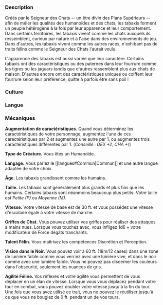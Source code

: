 ### Description

Créés par le Seigneur des Chats -- un être divin des Plans Supérieurs -- afin de mêler les qualités des humanoïdes et des chats, les tabaxis forment un peuple hétérogène à la fois par leur apparence et leur comportement. Dans certains territoires, les tabaxis vivent comme les chats auxquels ils ressemblent, curieux par nature et à l'aise dans des environnements de jeu. Dans d'autres, les tabaxis vivent comme les autres races, n'exhibant pas de traits félins comme le Seigneur des Chats l'aurait voulu.

L'apparence des tabaxis est aussi variée que leur caractère. Certains tabaxis ont des caractéristiques ou des paternes dans leur fourrure comme les tigres ou les jaguars tandis que d'autres ressemblent plus aux chats de maison. D'autres encore ont des caractéristiques uniques ou coiffent leur fourrure selon leur préférence, quitte à parfois être sans poil !

### Culture

### Langue

### Mécaniques

**Augmentation de caractéristiques**. Quand vous déterminez les caractéristiques de votre personnage, augmentez l'une de ces caractéristiques par 2 et augmentez une autre par 1, ou augmentez trois caractéristiques différentes par 1. (*Conseillé : DEX +2, CHA +1*)

**Type de Créature.** Vous êtes un Humanoïde.

**Langage.** Vous parlez le [[langues#Commun|Commun]] et une autre langue adaptée de votre choix.

**Âge.** Les tabaxis grandissent comme les humains.

**Taille.** Les tabaxis sont généralement plus grands et plus fins que les humains. Certains tabaxis sont néanmoins beaucoup plus petits. Votre taille est _Petite (P)_ ou _Moyenne (M)_.

**Vitesse.** Votre vitesse de base est de 30 ft. et vous possédez une vitesse d'escalade égale à votre vitesse de marche.

__Griffes de Chat.__ Vous pouvez utiliser vos griffes pour réaliser des attaques à mains nues. Lorsque vous touchez avec, vous infligez 1d6 + votre modificateur de Force dégâts tranchants.

__Talent Félin.__ Vous maîtrisez les compétences Discrétion et Perception.

__Vision dans le Noir.__ Vous pouvez voir à 60 ft. (18m/12 cases) dans une zone de lumière faible comme vous verriez avec une lumière vive, et dans le noir comme avec une lumière faible. Vous ne pouvez pas discerner les couleurs dans l'obscurité, seulement les nuances de gris.

__Agilité Féline.__ Vos réflexes et votre agilité vous permettent de vous déplacer en un élan de vitesse. Lorsque vous vous déplacez pendant votre tour en combat, vous pouvez doubler votre vitesse jusqu'à la fin du tour. Une fois que vous avez utilisé ce trait, vous ne pouvez le réutiliser jusqu'à ce que vous ne bougiez de 0 ft. pendant un de vos tours.

